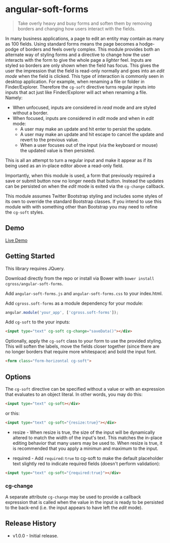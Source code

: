 # angular-soft-forms

> Take overly heavy and busy forms and soften them by removing borders and changing how users interact with the fields.

In many business applications, a page to edit an entity may contain as many as 100 fields.  Using standard forms means the page becomes a hodge-podge of borders and feels overly complex.  This module provides both an alternate way of styling forms and a directive to change how the user interacts with the form to give the whole page a _lighter_ feel.  Inputs are styled so borders are only shown when the field has focus.  This gives the user the impression that the field is read-only normally and goes into an _edit mode_ when the field is clicked.  This type of interaction is commonly seen in desktop application.  For example, when renaming a file or folder in Finder/Explorer.  Therefore the `cg-soft` directive turns regular inputs into inputs that act just like Finder/Explorer will act when renaming a file.  Namely:

* When unfocused, inputs are considered in _read_ mode and are styled without a border.
* When focused, inputs are considered in _edit_ mode and when in _edit_ mode:
	* A user may make an update and hit enter to persist the update.
	* A user may make an update and hit escape to cancel the update and revert to the previous value.
	* When a user focuses out of the input (via the keyboard or mouse) the updated value is then persisted.

This is all an attempt to turn a regular input and make it appear as if its being used as an in-place editor above a read-only field.

Importantly, when this module is used, a form that previously required a save or submit button now no longer needs that button.  Instead the updates can be persisted on when the _edit_ mode is exited via the `cg-change` callback.

This module assumes Twitter Bootstrap styling and includes some styles of its own to override the standard Bootstrap classes.  If you intend to use this module with with something other than Bootstrap you may need to refine the `cg-soft` styles.

## Demo

[Live Demo](http://cgross.github.io/angular-soft-forms/demo)

## Getting Started

This library requires JQuery.

Download directly from the repo or install via Bower with `bower install cgross/angular-soft-forms`.

Add `angular-soft-forms.js` and `angular-soft-forms.css` to your index.html.  

Add `cgross.soft-forms` as a module dependency for your module:

```js
angular.module('your_app', ['cgross.soft-forms']);
```

Add `cg-soft` to the your inputs:

```html
<input type="text" cg-soft cg-change="saveData()"></div>
```

Optionally, apply the `cg-soft` class to your form to use the provided styling.  This will soften the labels, move the fields closer together (since there are no longer borders that require more whitespace) and bold the input font.

```html
<form class="form-horizontal cg-soft">
```

## Options

The `cg-soft` directive can be specified without a value or with an expression that evaluates to an object literal.  In other words, you may do this:

```html
<input type="text" cg-soft></div>
```

or this:

```html
<input type="text" cg-soft="{resize:true}"></div>
```

* resize - When resize is true, the size of the input will be dynamically altered to match the width of the input's text. This matches the in-place editing behavior that many users may be used to.  When resize is true, it is recommended that you apply a minimun and maximum to the input.

* required - Add `required:true` to cg-soft to make the default placeholder text slightly red to indicate required fields (doesn't perform validation): 

```html
<input type="text" cg-soft="{required:true}"></div>
```



### cg-change

A separate attribute `cg-change` may be used to provide a callback expression that is called when the value in the input is ready to be persisted to the back-end (i.e. the input appears to have left the _edit_ mode).

## Release History

 * v1.0.0 - Initial release.
